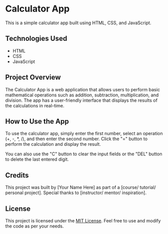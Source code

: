 # Calculator App

This is a simple calculator app built using HTML, CSS, and JavaScript.

## Technologies Used

- HTML
- CSS
- JavaScript

## Project Overview

The Calculator App is a web application that allows users to perform basic mathematical operations such as addition, subtraction, multiplication, and division. The app has a user-friendly interface that displays the results of the calculations in real-time.

## How to Use the App

To use the calculator app, simply enter the first number, select an operation (+, -, *, /), and then enter the second number. Click the "=" button to perform the calculation and display the result.

You can also use the "C" button to clear the input fields or the "DEL" button to delete the last entered digit.

## Credits

This project was built by [Your Name Here] as part of a [course/ tutorial/ personal project]. Special thanks to [instructor/ mentor/ inspiration].

## License

This project is licensed under the [MIT License](LICENSE). Feel free to use and modify the code as per your needs.
